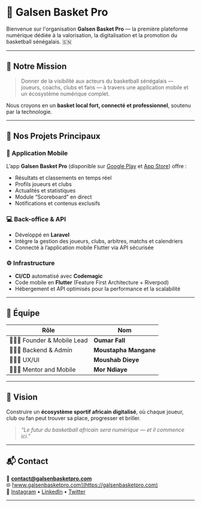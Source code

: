 # 🏀 Galsen Basket Pro

Bienvenue sur l'organisation **Galsen Basket Pro** — la première plateforme numérique dédiée à la valorisation, la digitalisation et la promotion du basketball sénégalais. 🇸🇳

---

## 🌟 Notre Mission

> Donner de la visibilité aux acteurs du basketball sénégalais — joueurs, coachs, clubs et fans — à travers une application mobile et un écosystème numérique complet.

Nous croyons en un **basket local fort, connecté et professionnel**, soutenu par la technologie.

---

## 🚀 Nos Projets Principaux

### 📱 Application Mobile
L’app **Galsen Basket Pro** (disponible sur [Google Play](https://play.google.com/store) et [App Store](https://apps.apple.com)) offre :
- Résultats et classements en temps réel  
- Profils joueurs et clubs  
- Actualités et statistiques  
- Module “Scoreboard” en direct  
- Notifications et contenus exclusifs  

### 💻 Back-office & API
- Développé en **Laravel**
- Intègre la gestion des joueurs, clubs, arbitres, matchs et calendriers
- Connecté à l’application mobile Flutter via API sécurisée

### ⚙️ Infrastructure
- **CI/CD** automatisé avec **Codemagic**
- Code mobile en **Flutter** (Feature First Architecture + Riverpod)
- Hébergement et API optimisés pour la performance et la scalabilité

---

## 👥 Équipe
| Rôle | Nom |
|------|-----|
| 👨🏾‍💻 Founder & Mobile Lead | **Oumar Fall** |
| 🧑🏾‍💻 Backend & Admin | **Moustapha Mangane** |
| 👨🏾‍🔧 UX/UI | **Moushab Dieye** |
| 👨🏾‍🔧 Mentor and Mobile | **Mor Ndiaye** |


---

## 🧭 Vision
Construire un **écosystème sportif africain digitalisé**, où chaque joueur, club ou fan peut trouver sa place, progresser et briller.

> _“Le futur du basketball africain sera numérique — et il commence ici.”_

---

## 📬 Contact
📧 **contact@galsenbasketpro.com**  
🌐 [www.galsenbasketpro.com](https://galsenbasketpro.com)  
📱 [Instagram](https://instagram.com/galsenbasketpro) • [LinkedIn](https://linkedin.com/company/galsenbasketpro) • [Twitter](https://x.com/galsenbasketpro)

---
